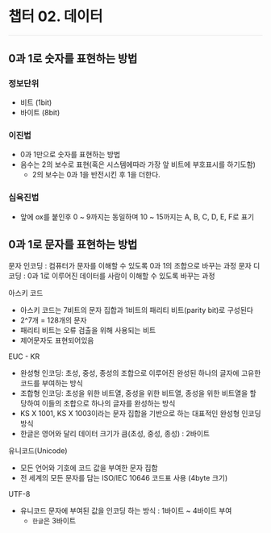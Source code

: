 # **챕터 02. 데이터**
<hr style="height: 0.5px; background-color: rgba(0, 0, 0, .1); border: none;" />

## 0과 1로 숫자를 표현하는 방법

### 정보단위
- 비트 (1bit)
- 바이트 (8bit)

### 이진법
- 0과 1만으로 숫자를 표현하는 방법
- 음수는 2의 보수로 표현(혹은 시스템에따라 가장 앞 비트에 부호표시를 하기도함)
  - 2의 보수는 0과 1을 반전시킨 후 1을 더한다.  

### 십육진법
- 앞에 ox를 붙인후 0 ~ 9까지는 동일하며 10 ~ 15까지는 A, B, C, D, E, F로 표기

## 0과 1로 문자를 표현하는 방법
문자 인코딩 : 컴퓨터가 문자를 이해할 수 있도록 0과 1의 조합으로 바꾸는 과정
문자 디코딩 : 0과 1로 이루어진 데이터를 사람이 이해할 수 있도록 바꾸는 과정

아스키 코드
- 아스키 코드는 7비트의 문자 집합과 1비트의 패리티 비트(parity bit)로 구성된다
- 2^7개 = 128개의 문자
- 패리티 비트는 오류 검출을 위해 사용되는 비트
- 제어문자도 표현되어있음

EUC - KR
- 완성형 인코딩: 초성, 중성, 종성의 조합으로 이루어진 완성된 하나의 글자에 고유한 코드를 부여하는 방식
- 조합형 인코딩: 초성을 위한 비트열, 중성을 위한 비트열, 종성을 위한 비트열을 할당하여 이들의 조합으로 하나의 글자를 완성하는 방식
- KS X 1001, KS X 1003이라는 문자 집합을 기반으로 하는 대표적인 완성형 인코딩 방식
- 한글은 영어와 달리 데이터 크기가 큼(초성, 중성, 종성) : 2바이트

유니코드(Unicode)
- 모든 언어와 기호에 코드 값을 부여한 문자 집합
- 전 세계의 모든 문자를 담는 ISO/IEC 10646 코드표 사용 (4byte 크기)

UTF-8
- 유니코드 문자에 부여된 값을 인코딩 하는 방식 : 1바이트 ~ 4바이트 부여
  - `한글`은 3바이트


<br/>